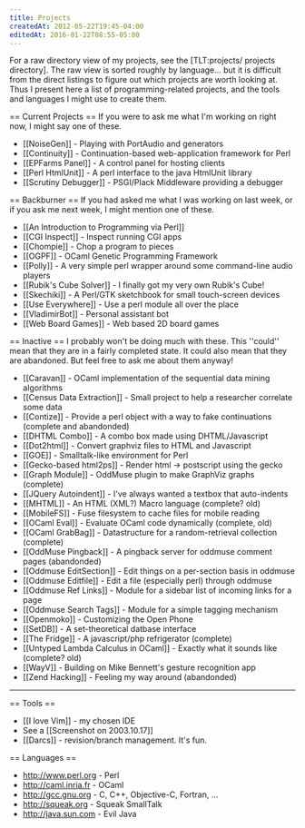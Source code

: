 ```yaml
---
title: Projects
createdAt: 2012-05-22T19:45-04:00
editedAt: 2016-01-22T08:55-05:00
---
```


For a raw directory view of my projects, see the [TLT:projects/ projects directory].  The raw view is sorted roughly by language... but it is difficult from the direct listings to figure out which projects are worth looking at. Thus I present here a list of programming-related projects, and the tools and languages I might use to create them.

== Current Projects ==
If you were to ask me what I'm working on right now, I might say one of these.
* [[NoiseGen]] - Playing with PortAudio and generators
* [[Continuity]] - Continuation-based web-application framework for Perl
* [[EPFarms Panel]] - A control panel for hosting clients
* [[Perl HtmlUnit]] - A perl interface to the java HtmlUnit library
* [[Scrutiny Debugger]] - PSGI/Plack Middleware providing a debugger

== Backburner ==
If you had asked me what I was working on last week, or if you ask me next week, I might mention one of these.
* [[An Introduction to Programming via Perl]]
* [[CGI Inspect]] - Inspect running CGI apps
* [[Chompie]] - Chop a program to pieces
* [[OGPF]] - OCaml Genetic Programming Framework
* [[Polly]] - A very simple perl wrapper around some command-line audio players
* [[Rubik's Cube Solver]] - I finally got my very own Rubik's Cube!
* [[Skechiki]] - A Perl/GTK sketchbook for small touch-screen devices
* [[Use Everywhere]] - Use a perl module all over the place
* [[VladimirBot]] - Personal assistant bot
* [[Web Board Games]] - Web based 2D board games

== Inactive ==
I probably won't be doing much with these. This ''could'' mean that they are in a fairly completed state. It could also mean that they are abandoned. But feel free to ask me about them anyway!
* [[Caravan]] - OCaml implementation of the sequential data mining algorithms
* [[Census Data Extraction]] - Small project to help a researcher correlate some data
* [[Contize]] - Provide a perl object with a way to fake continuations (complete and abandonded)
* [[DHTML Combo]] - A combo box made using DHTML/Javascript
* [[Dot2html]] - Convert graphviz files to HTML and Javascript
* [[GOE]] - Smalltalk-like environment for Perl
* [[Gecko-based html2ps]] - Render html -> postscript using the gecko 
* [[Graph Module]] - OddMuse plugin to make GraphViz graphs (complete)
* [[JQuery Autoindent]] - I've always wanted a textbox that auto-indents
* [[MHTML]] - An HTML (XML?) Macro language (complete? old)
* [[MobileFS]] - Fuse filesystem to cache files for mobile reading
* [[OCaml Eval]] - Evaluate OCaml code dynamically (complete, old)
* [[OCaml GrabBag]] - Datastructure for a random-retrieval collection (complete)
* [[OddMuse Pingback]] - A pingback server for oddmuse comment pages (abandonded)
* [[Oddmuse EditSection]] - Edit things on a per-section basis in oddmuse
* [[Oddmuse Editfile]] - Edit a file (especially perl) through oddmuse
* [[Oddmuse Ref Links]] - Module for a sidebar list of incoming links for a page
* [[Oddmuse Search Tags]] - Module for a simple tagging mechanism
* [[Openmoko]] - Customizing the Open Phone
* [[SetDB]] - A set-theoretical datbase interface
* [[The Fridge]] - A javascript/php refrigerator (complete)
* [[Untyped Lambda Calculus in OCaml]] - Exactly what it sounds like (complete? old)
* [[WayV]] - Building on Mike Bennett's gesture recognition app
* [[Zend Hacking]] - Feeling my way around (abandonded)


----

== Tools ==
* [[I love Vim]] - my chosen IDE
* See a [[Screenshot on 2003.10.17]]
* [[Darcs]] - revision/branch management. It's fun.

== Languages ==
* http://www.perl.org - Perl
* http://caml.inria.fr - OCaml
* http://gcc.gnu.org - C, C++, Objective-C, Fortran, ...
* http://squeak.org - Squeak SmallTalk
* http://java.sun.com - Evil Java

